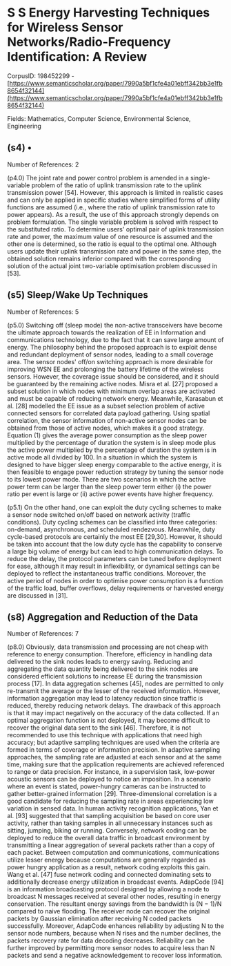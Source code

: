 # S S Energy Harvesting Techniques for Wireless Sensor Networks/Radio-Frequency Identification: A Review

CorpusID: 198452299 - [https://www.semanticscholar.org/paper/7990a5bf1cfe4a01ebff342bb3e1fb8654f32144](https://www.semanticscholar.org/paper/7990a5bf1cfe4a01ebff342bb3e1fb8654f32144)

Fields: Mathematics, Computer Science, Environmental Science, Engineering

## (s4) •
Number of References: 2

(p4.0) The joint rate and power control problem is amended in a single-variable problem of the ratio of uplink transmission rate to the uplink transmission power [54]. However, this approach is limited in realistic cases and can only be applied in specific studies where simplified forms of utility functions are assumed (i.e., where the ratio of uplink transmission rate to power appears). As a result, the use of this approach strongly depends on problem formulation. The single variable problem is solved with respect to the substituted ratio. To determine users' optimal pair of uplink transmission rate and power, the maximum value of one resource is assumed and the other one is determined, so the ratio is equal to the optimal one. Although users update their uplink transmission rate and power in the same step, the obtained solution remains inferior compared with the corresponding solution of the actual joint two-variable optimisation problem discussed in [53].
## (s5) Sleep/Wake Up Techniques
Number of References: 5

(p5.0) Switching off (sleep mode) the non-active transceivers have become the ultimate approach towards the realization of EE in Information and communications technology, due to the fact that it can save large amount of energy. The philosophy behind the proposed approach is to exploit dense and redundant deployment of sensor nodes, leading to a small coverage area. The sensor nodes' off/on switching approach is more desirable for improving WSN EE and prolonging the battery lifetime of the wireless sensors. However, the coverage issue should be considered, and it should be guaranteed by the remaining active nodes. Misra et al. [27] proposed a subset solution in which nodes with minimum overlap areas are activated and must be capable of reducing network energy. Meanwhile, Karasabun et al. [28] modelled the EE issue as a subset selection problem of active connected sensors for correlated data payload gathering. Using spatial correlation, the sensor information of non-active sensor nodes can be obtained from those of active nodes, which makes it a good strategy. Equation (1) gives the average power consumption as the sleep power multiplied by the percentage of duration the system is in sleep mode plus the active power multiplied by the percentage of duration the system is in active mode all divided by 100. In a situation in which the system is designed to have bigger sleep energy comparable to the active energy, it is then feasible to engage power reduction strategy by tuning the sensor node to its lowest power mode. There are two scenarios in which the active power term can be larger than the sleep power term either (i) the power ratio per event is large or (ii) active power events have higher frequency.

(p5.1) On the other hand, one can exploit the duty cycling schemes to make a sensor node switched on/off based on network activity (traffic conditions). Duty cycling schemes can be classified into three categories: on-demand, asynchronous, and scheduled rendezvous. Meanwhile, duty cycle-based protocols are certainly the most EE [29,30]. However, it should be taken into account that the low duty cycle has the capability to conserve a large big volume of energy but can lead to high communication delays. To reduce the delay, the protocol parameters can be tuned before deployment for ease, although it may result in inflexibility, or dynamical settings can be deployed to reflect the instantaneous traffic conditions. Moreover, the active period of nodes in order to optimise power consumption is a function of the traffic load, buffer overflows, delay requirements or harvested energy are discussed in [31].
## (s8) Aggregation and Reduction of the Data
Number of References: 7

(p8.0) Obviously, data transmission and processing are not cheap with reference to energy consumption. Therefore, efficiency in handling data delivered to the sink nodes leads to energy saving. Reducing and aggregating the data quantity being delivered to the sink nodes are considered efficient solutions to increase EE during the transmission process [17]. In data aggregation schemes [45], nodes are permitted to only re-transmit the average or the lesser of the received information. However, information aggregation may lead to latency reduction since traffic is reduced, thereby reducing network delays. The drawback of this approach is that it may impact negatively on the accuracy of the data collected. If an optimal aggregation function is not deployed, it may become difficult to recover the original data sent to the sink [46]. Therefore, it is not recommended to use this technique with applications that need high accuracy; but adaptive sampling techniques are used when the criteria are formed in terms of coverage or information precision. In adaptive sampling approaches, the sampling rate are adjusted at each sensor and at the same time, making sure that the application requirements are achieved referenced to range or data precision. For instance, in a supervision task, low-power acoustic sensors can be deployed to notice an imposition. In a scenario where an event is stated, power-hungry cameras can be instructed to gather better-grained information [29]. Three-dimensional correlation is a good candidate for reducing the sampling rate in areas experiencing low variation in sensed data. In human activity recognition applications, Yan et al. [93] suggested that that sampling acquisition be based on core user activity, rather than taking samples in all unnecessary instances such as sitting, jumping, biking or running. Conversely, network coding can be deployed to reduce the overall data traffic in broadcast environment by transmitting a linear aggregation of several packets rather than a copy of each packet. Between computation and communications, communications utilize lesser energy because computations are generally regarded as power hungry application as a result, network coding exploits this gain. Wang et al. [47] fuse network coding and connected dominating sets to additionally decrease energy utilization in broadcast events. AdapCode [94] is an information broadcasting protocol designed by allowing a node to broadcast N messages received at several other nodes, resulting in energy conservation. The resultant energy savings from the bandwidth is (N − 1)/N compared to naive flooding. The receiver node can recover the original packets by Gaussian elimination after receiving N coded packets successfully. Moreover, AdapCode enhances reliability by adjusting N to the sensor node numbers, because when N rises and the number declines, the packets recovery rate for data decoding decreases. Reliability can be further improved by permitting more sensor nodes to acquire less than N packets and send a negative acknowledgement to recover loss information.
